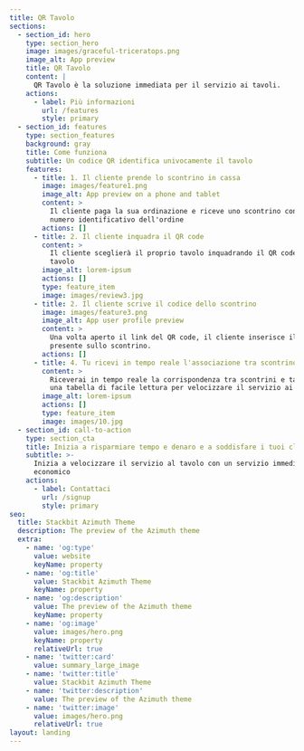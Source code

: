 ```yaml
---
title: QR Tavolo
sections:
  - section_id: hero
    type: section_hero
    image: images/graceful-triceratops.png
    image_alt: App preview
    title: QR Tavolo
    content: |
      QR Tavolo è la soluzione immediata per il servizio ai tavoli.
    actions:
      - label: Più informazioni
        url: /features
        style: primary
  - section_id: features
    type: section_features
    background: gray
    title: Come funziona
    subtitle: Un codice QR identifica univocamente il tavolo
    features:
      - title: 1. Il cliente prende lo scontrino in cassa
        image: images/feature1.png
        image_alt: App preview on a phone and tablet
        content: >
          Il cliente paga la sua ordinazione e riceve uno scontrino con un
          numero identificativo dell'ordine
        actions: []
      - title: 2. Il cliente inquadra il QR code
        content: >
          Il cliente sceglierà il proprio tavolo inquadrando il QR code sul
          tavolo
        image_alt: lorem-ipsum
        actions: []
        type: feature_item
        image: images/review3.jpg
      - title: 2. Il cliente scrive il codice dello scontrino
        image: images/feature3.png
        image_alt: App user profile preview
        content: >
          Una volta aperto il link del QR code, il cliente inserisce il codice
          presente sullo scontrino.
        actions: []
      - title: 4. Tu ricevi in tempo reale l'associazione tra scontrino e tavol
        content: >
          Riceverai in tempo reale la corrispondenza tra scontrini e tavoli su
          una tabella di facile lettura per velocizzare il servizio ai tavoli
        image_alt: lorem-ipsum
        actions: []
        type: feature_item
        image: images/10.jpg
  - section_id: call-to-action
    type: section_cta
    title: Inizia a risparmiare tempo e denaro e a soddisfare i tuoi clienti
    subtitle: >-
      Inizia a velocizzare il servizio al tavolo con un servizio immediato ed
      economico
    actions:
      - label: Contattaci
        url: /signup
        style: primary
seo:
  title: Stackbit Azimuth Theme
  description: The preview of the Azimuth theme
  extra:
    - name: 'og:type'
      value: website
      keyName: property
    - name: 'og:title'
      value: Stackbit Azimuth Theme
      keyName: property
    - name: 'og:description'
      value: The preview of the Azimuth theme
      keyName: property
    - name: 'og:image'
      value: images/hero.png
      keyName: property
      relativeUrl: true
    - name: 'twitter:card'
      value: summary_large_image
    - name: 'twitter:title'
      value: Stackbit Azimuth Theme
    - name: 'twitter:description'
      value: The preview of the Azimuth theme
    - name: 'twitter:image'
      value: images/hero.png
      relativeUrl: true
layout: landing
---
```

